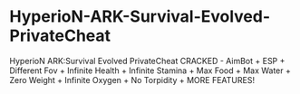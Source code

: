 # HyperioN-ARK-Survival-Evolved-PrivateCheat
HyperioN ARK:Survival Evolved PrivateCheat CRACKED - AimBot + ESP + Different Fov + Infinite Health + Infinite Stamina + Max Food + Max Water + Zero Weight + Infinite Oxygen + No Torpidity + MORE FEATURES!
